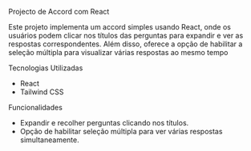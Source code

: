 Projecto de Accord com React

Este projeto implementa um accord simples usando React, onde os usuários podem clicar nos títulos das perguntas para expandir e ver as respostas correspondentes. Além disso, oferece a opção de habilitar a seleção múltipla para visualizar várias respostas ao mesmo tempo

Tecnologias Utilizadas

* React
* Tailwind CSS

Funcionalidades

* Expandir e recolher perguntas clicando nos títulos.
* Opção de habilitar seleção múltipla para ver várias respostas simultaneamente.

